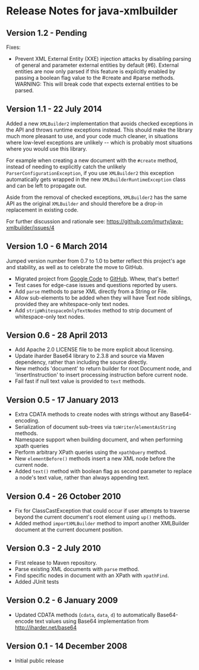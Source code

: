 Release Notes for java-xmlbuilder
=================================

Version 1.2 - Pending
---------------------

Fixes:

* Prevent XML External Entity (XXE) injection attacks by disabling parsing of
  general and parameter external entities by default (#6). External entities
  are now only parsed if this feature is explicitly enabled by passing a boolean
  flag value to the #create and #parse methods.  
  WARNING: This will break code that expects external entities to be parsed.

Version 1.1 - 22 July 2014
--------------------------

Added a new `XMLBuilder2` implementation that avoids checked exceptions in the
API and throws runtime exceptions instead. This should make the library much
more pleasant to use, and your code much cleaner, in situations where low-level
exceptions are unlikely -- which is probably most situations where you would
use this library.  

For example when creating a new document with the `#create` method, instead of
needing to explicitly catch the unlikely `ParserConfigurationException`, if you
use `XMLBuilder2` this exception automatically gets wrapped in the new
`XMLBuilderRuntimeException` class and can be left to propagate out.  

Aside from the removal of checked exceptions, `XMLBuilder2` has the same API as
the original `XMLBuilder` and should therefore be a drop-in replacement in
existing code.

For further discussion and rationale see:
https://github.com/jmurty/java-xmlbuilder/issues/4

Version 1.0 - 6 March 2014
--------------------------

Jumped version number from 0.7 to 1.0 to better reflect this project's age
and stability, as well as to celebrate the move to GitHub. 

* Migrated project from 
  [Google Code](https://code.google.com/p/java-xmlbuilder/) to
  [GitHub](https://github.com/jmurty/java-xmlbuilder). Whew, that's better!
* Test cases for edge-case issues and questions reported by users.
* Add `parse` methods to parse XML directly from a String or File.
* Allow sub-elements to be added when they will have Text node siblings,
  provided they are whitespace-only text nodes.
* Add `stripWhitespaceOnlyTextNodes` method to strip document of
  whitespace-only text nodes.

Version 0.6 - 28 April 2013
---------------------------

* Add Apache 2.0 LICENSE file to be more explicit about licensing.
* Update iharder Base64 library to 2.3.8 and source via Maven dependency,
  rather than including the source directly.
* New methods 'document' to return builder for root Document node,
  and 'insertInstruction' to insert processing instruction before current node.
* Fail fast if null text value is provided to `text` methods.

Version 0.5 - 17 January 2013
-----------------------------

* Extra CDATA methods to create nodes with strings without any Base64-encoding.
* Serialization of document sub-trees via `toWriter`/`elementAsString` methods.
* Namespace support when building document, and when performing xpath queries
* Perform arbitrary XPath queries using the `xpathQuery` method.
* New `elementBefore()` methods insert a new XML node before the current node.
* Added `text()` method with boolean flag as second parameter to replace a
  node's text value, rather than always appending text.

Version 0.4 - 26 October 2010
-----------------------------

* Fix for ClassCastException that could occur if user attempts to traverse
  beyond the current document's root element using `up()` methods.
* Added method `importXMLBuilder` method to import another XMLBuilder document
  at the current document position.

Version 0.3 - 2 July 2010
-------------------------

* First release to Maven repository.
* Parse existing XML documents with `parse` method.
* Find specific nodes in document with an XPath with `xpathFind`. 
* Added JUnit tests

Version 0.2 - 6 January 2009
----------------------------

* Updated CDATA methods (`cdata`, `data`, `d`) to automatically Base64-encode
  text values using Base64 implementation from http://iharder.net/base64

Version 0.1 - 14 December 2008
------------------------------

* Initial public release
